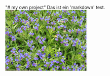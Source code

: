 "# my own project" 
Das ist ein 'markdown' test.
![blue flowers](https://github.com/DanielM812/ownProject/blob/master/blueFlowers.png)
